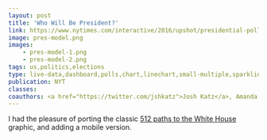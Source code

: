 ```yaml
---
layout: post
title: 'Who Will Be President?'
link: https://www.nytimes.com/interactive/2016/upshot/presidential-polls-forecast.html
image: pres-model.png
images:
    - pres-model-1.png
    - pres-model-2.png
tags: us,politics,elections
type: live-data,dashboard,polls,chart,linechart,small-multiple,sparklines,table,heatmap
publication: NYT
classes:
coauthors: <a href="https://twitter.com/jshkatz">Josh Katz</a>, Amanda Cox, Josh Katz, Kevin Quealy, Mike Bostock and Shan Carter
---
```


I had the pleasure of porting the classic [512 paths to the White House](https://www.nytimes.com/interactive/2012/11/02/us/politics/paths-to-the-white-house.html) graphic, and adding a mobile version.
